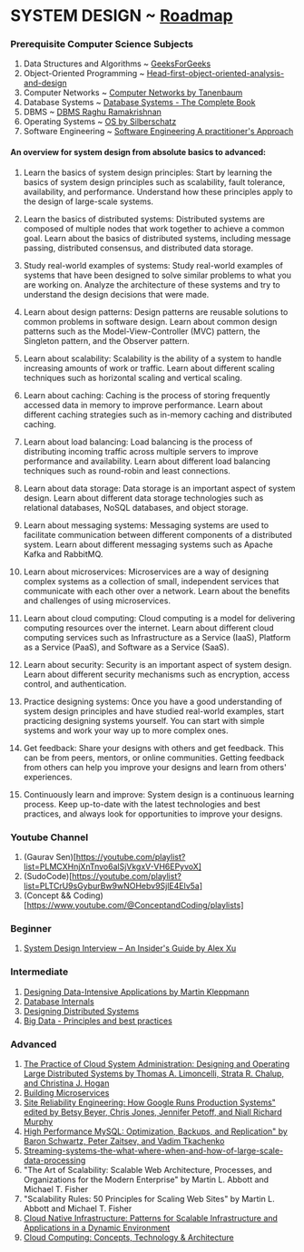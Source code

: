 # SYSTEM DESIGN ~ [Roadmap](https://github.com/arkapg211002/SEM-5-CSE/blob/main/SD/system-design.pdf)

### Prerequisite Computer Science Subjects
1. Data Structures and Algorithms ~ [GeeksForGeeks](https://www.geeksforgeeks.org/learn-data-structures-and-algorithms-dsa-tutorial/?ref=shm)
2. Object-Oriented Programming ~ [Head-first-object-oriented-analysis-and-design](https://drive.google.com/file/d/1d6Y6BqzS49MoFbWH-ZnEqxRk6QHtV3ei/view?usp=share_link)
3. Computer Networks ~ [Computer Networks by Tanenbaum](https://drive.google.com/file/d/1_VSNeU_3D9gtYrIjkQYMCkfAGg4sZnJR/view?usp=share_link)
4. Database Systems ~ [Database Systems - The Complete Book](https://drive.google.com/file/d/1bt3xsI9GUyHT7YIRMGCGkdl2JNkVEFxq/view?usp=share_link)
5. DBMS ~ [DBMS Raghu Ramakrishnan](https://drive.google.com/file/d/1x_EUDfZfDETR76w30wBTIuanj5OIvtEQ/view?usp=share_link)
6. Operating Systems ~ [OS by Silberschatz](https://drive.google.com/file/d/1Li8i1iFMWfMjIBK-vagf9BFcFC4ygSYb/view?usp=share_link)
7. Software Engineering ~ [Software Engineering A practitioner's Approach](https://drive.google.com/file/d/12lFfVRipH92IlXMQJ0ERJ8PMTey9cTLN/view?usp=share_link)

#### An overview for system design from absolute basics to advanced:

1. Learn the basics of system design principles: Start by learning the basics of system design principles such as scalability, fault tolerance, availability, and performance. Understand how these principles apply to the design of large-scale systems.

2. Learn the basics of distributed systems: Distributed systems are composed of multiple nodes that work together to achieve a common goal. Learn about the basics of distributed systems, including message passing, distributed consensus, and distributed data storage.

3. Study real-world examples of systems: Study real-world examples of systems that have been designed to solve similar problems to what you are working on. Analyze the architecture of these systems and try to understand the design decisions that were made.

4. Learn about design patterns: Design patterns are reusable solutions to common problems in software design. Learn about common design patterns such as the Model-View-Controller (MVC) pattern, the Singleton pattern, and the Observer pattern.

5. Learn about scalability: Scalability is the ability of a system to handle increasing amounts of work or traffic. Learn about different scaling techniques such as horizontal scaling and vertical scaling.

6. Learn about caching: Caching is the process of storing frequently accessed data in memory to improve performance. Learn about different caching strategies such as in-memory caching and distributed caching.

7. Learn about load balancing: Load balancing is the process of distributing incoming traffic across multiple servers to improve performance and availability. Learn about different load balancing techniques such as round-robin and least connections.

8. Learn about data storage: Data storage is an important aspect of system design. Learn about different data storage technologies such as relational databases, NoSQL databases, and object storage.

9. Learn about messaging systems: Messaging systems are used to facilitate communication between different components of a distributed system. Learn about different messaging systems such as Apache Kafka and RabbitMQ.

10. Learn about microservices: Microservices are a way of designing complex systems as a collection of small, independent services that communicate with each other over a network. Learn about the benefits and challenges of using microservices.

11. Learn about cloud computing: Cloud computing is a model for delivering computing resources over the internet. Learn about different cloud computing services such as Infrastructure as a Service (IaaS), Platform as a Service (PaaS), and Software as a Service (SaaS).

12. Learn about security: Security is an important aspect of system design. Learn about different security mechanisms such as encryption, access control, and authentication.

13. Practice designing systems: Once you have a good understanding of system design principles and have studied real-world examples, start practicing designing systems yourself. You can start with simple systems and work your way up to more complex ones.

14. Get feedback: Share your designs with others and get feedback. This can be from peers, mentors, or online communities. Getting feedback from others can help you improve your designs and learn from others' experiences.

15. Continuously learn and improve: System design is a continuous learning process. Keep up-to-date with the latest technologies and best practices, and always look for opportunities to improve your designs.

### Youtube Channel
1. (Gaurav Sen)[https://youtube.com/playlist?list=PLMCXHnjXnTnvo6alSjVkgxV-VH6EPyvoX]
2. (SudoCode)[https://youtube.com/playlist?list=PLTCrU9sGyburBw9wNOHebv9SjlE4Elv5a]
3. (Concept && Coding)[https://www.youtube.com/@ConceptandCoding/playlists]

### Beginner
1. [System Design Interview – An Insider's Guide by Alex Xu](https://drive.google.com/file/d/1ka3Vd5jk0zJVIlzlHGJ-4qfUhutPsMCp/view?usp=share_link)

### Intermediate
1. [Designing Data-Intensive Applications by Martin Kleppmann](https://drive.google.com/file/d/16LnNNlZ_dHyYEKL9IrUaX4oSwg7WgnKv/view?usp=share_link)
2. [Database Internals](https://drive.google.com/file/d/1AfFnxNCzngOyXSFn8_u4fq0BQZP11KnW/view?usp=share_link)
3. [Designing Distributed Systems](https://drive.google.com/file/d/1yZVO5H6px8O3kk7OKaamaUnpif9yZhhb/view?usp=share_link)
4. [Big Data - Principles and best practices](https://drive.google.com/file/d/1D_F60xfJ6KrkOf-C1CyK5ov9ffCz0Ftk/view?usp=share_link)

### Advanced
1. [The Practice of Cloud System Administration: Designing and Operating Large Distributed Systems by Thomas A. Limoncelli, Strata R. Chalup, and Christina J. Hogan](https://drive.google.com/file/d/1ioIrP8rS5vrl91zkYZinhp3FffRGTzgl/view?usp=share_link)
2. [Building Microservices](https://drive.google.com/file/d/1KznVYSWwxSm9yyeSQu2AD_eLNU7Jl1tx/view?usp=share_link)
3. [Site Reliability Engineering: How Google Runs Production Systems" edited by Betsy Beyer, Chris Jones, Jennifer Petoff, and Niall Richard Murphy](https://sre.google/sre-book/table-of-contents/)
4. [High Performance MySQL: Optimization, Backups, and Replication" by Baron Schwartz, Peter Zaitsev, and Vadim Tkachenko](https://drive.google.com/file/d/1Y5USQMYXm9Za3PiXOG1I5ypX9W1J_lR0/view?usp=share_link)
5. [Streaming-systems-the-what-where-when-and-how-of-large-scale-data-processing](https://drive.google.com/file/d/1wumF4DdO2u2uRNXHqTdtt4cuVBCIVVz6/view?usp=share_link)
6. "The Art of Scalability: Scalable Web Architecture, Processes, and Organizations for the Modern Enterprise" by Martin L. Abbott and Michael T. Fisher
7. "Scalability Rules: 50 Principles for Scaling Web Sites" by Martin L. Abbott and Michael T. Fisher
8. [Cloud Native Infrastructure: Patterns for Scalable Infrastructure and Applications in a Dynamic Environment](https://drive.google.com/file/d/1gZQEtTAtWlwvwM__mAtBY_QODgZKP-t7/view?usp=share_link)
9. [Cloud Computing: Concepts, Technology & Architecture](https://drive.google.com/file/d/1x5MxLmmbFcaL89ODcI5EGFxkoEVbEqri/view?usp=share_link)


